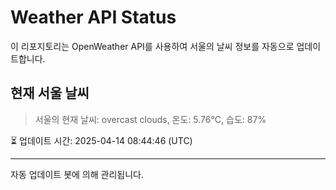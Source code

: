 
# Weather API Status

이 리포지토리는 OpenWeather API를 사용하여 서울의 날씨 정보를 자동으로 업데이트합니다.

## 현재 서울 날씨
> 서울의 현재 날씨: overcast clouds, 온도: 5.76°C, 습도: 87%

⏳ 업데이트 시간: 2025-04-14 08:44:46 (UTC)

---
자동 업데이트 봇에 의해 관리됩니다.

